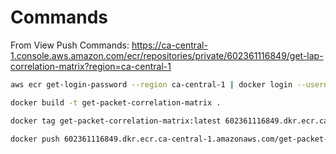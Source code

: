# Commands

From View Push Commands:
<https://ca-central-1.console.aws.amazon.com/ecr/repositories/private/602361116849/get-lap-correlation-matrix?region=ca-central-1>

```bash
aws ecr get-login-password --region ca-central-1 | docker login --username AWS --password-stdin 602361116849.dkr.ecr.ca-central-1.amazonaws.com

docker build -t get-packet-correlation-matrix .

docker tag get-packet-correlation-matrix:latest 602361116849.dkr.ecr.ca-central-1.amazonaws.com/get-packet-correlation-matrix:latest

docker push 602361116849.dkr.ecr.ca-central-1.amazonaws.com/get-packet-correlation-matrix:latest
```
